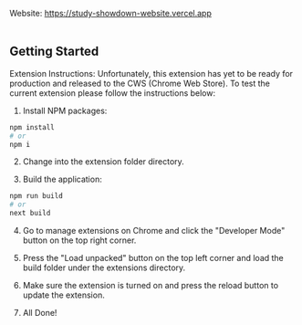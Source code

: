 Website: https://study-showdown-website.vercel.app
<br></br>
## Getting Started
Extension Instructions:
Unfortunately, this extension has yet to be ready for production and released to the CWS (Chrome Web Store).
To test the current extension please follow the instructions below:

1. Install NPM packages:

```bash
npm install
# or
npm i
```

2. Change into the extension folder directory.

3. Build the application:

```bash
npm run build
# or
next build
```

4. Go to manage extensions on Chrome and click the "Developer Mode" button on the top right corner.

5. Press the "Load unpacked" button on the top left corner and load the build folder under the extensions directory.

6. Make sure the extension is turned on and press the reload button to update the extension.

7. All Done!
